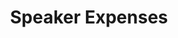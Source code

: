 ---
title: Speaker Expenses
prev: /guide/speakers/running-cfp.html
next: /guide/speakers/communication.html
---